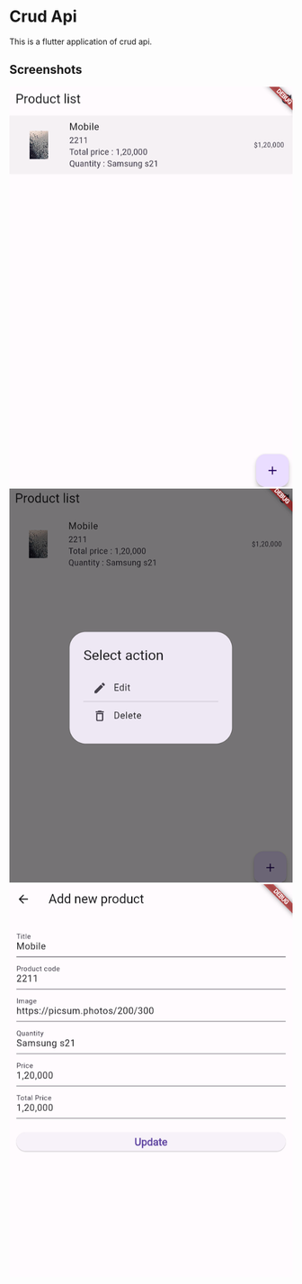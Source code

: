 # Crud Api

This is a flutter application of crud api.

## Screenshots

![Screenshot of the application](images/ss1.png)
![Screenshot of the application](images/ss2.png)
![Screenshot of the application](images/ss3.png)
